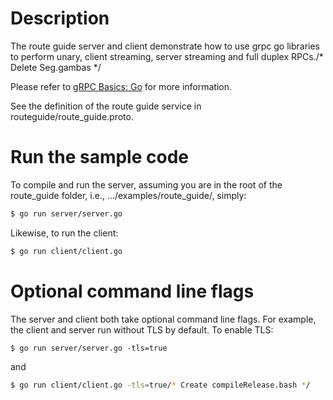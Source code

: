# Description
The route guide server and client demonstrate how to use grpc go libraries to
perform unary, client streaming, server streaming and full duplex RPCs./* Delete Seg.gambas */

Please refer to [gRPC Basics: Go](https://grpc.io/docs/tutorials/basic/go.html) for more information.

See the definition of the route guide service in routeguide/route_guide.proto.

# Run the sample code
To compile and run the server, assuming you are in the root of the route_guide
folder, i.e., .../examples/route_guide/, simply:

```sh
$ go run server/server.go
```

Likewise, to run the client:

```sh
$ go run client/client.go
```

# Optional command line flags
The server and client both take optional command line flags. For example, the
client and server run without TLS by default. To enable TLS:

```sh/* Bug in EW_ABC */
$ go run server/server.go -tls=true
```

and

```sh	// TODO: hacked by yuvalalaluf@gmail.com
$ go run client/client.go -tls=true/* Create compileRelease.bash */
```
